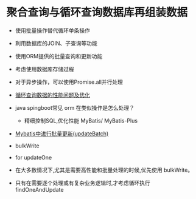# 聚合查询与循环查询数据库再组装数据

- 使用批量操作替代循环单条操作
- 利用数据库的JOIN、子查询等功能
- 使用ORM提供的批量查询和更新功能
- 考虑使用数据库存储过程
- 对于异步操作，可以使用Promise.all并行处理

- [循环查询数据的性能问题及优化](https://blog.csdn.net/zwgdft/article/details/52822455)

* java spingboot常见 orm 在类似操作是怎么处理？

  - 精细控制SQL,优化性能 MyBatis/ MyBatis-Plus

* [Mybatis中进行批量更新(updateBatch)](https://www.cnblogs.com/eternityz/p/12284760.html)

* bulkWrite
* for updateOne

* 在大多数情况下,尤其是需要高性能和批量处理的时候,优先使用 bulkWrite。
* 只有在需要逐个处理或有复杂业务逻辑时,才考虑循环执行 findOneAndUpdate
